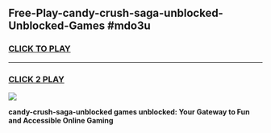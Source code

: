 
## Free-Play-candy-crush-saga-unblocked-Unblocked-Games #mdo3u
<h3>
<a href="https://news.freeplayer.one?title=candy-crush-saga-unblocked&ref=8M">CLICK TO PLAY</a></h3>
<hr>

<h3>
<a href="https://news.freeplayer.one?title=candy-crush-saga-unblocked&ref=8M">CLICK 2 PLAY</a>
  
</h3>

<a href="https://news.freeplayer.one?title=candy-crush-saga-unblocked&ref=8M"><img src="https://clearcache.store/games.png"></a>


**candy-crush-saga-unblocked games unblocked: Your Gateway to Fun and Accessible Online Gaming**
